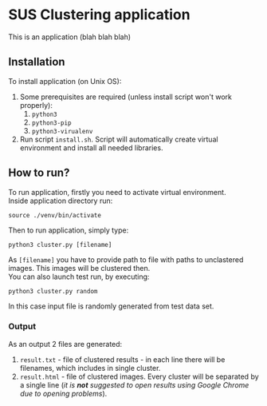 # SUS Clustering application
This is an application (blah blah blah)
## Installation
To install application (on Unix OS):
1. Some prerequisites are required (unless install script won't work properly):
   1. `python3`
   2. `python3-pip`
   3. `python3-virualenv`
2. Run script `install.sh`. Script will automatically create virtual environment and install all needed libraries.

## How to run?
To run application, firstly you need to activate virtual environment.
<br />
Inside application directory run:
```
source ./venv/bin/activate
```
Then to run application, simply type:
```
python3 cluster.py [filename]
```
As  `[filename]` you have to provide path to file with paths to unclastered images. This images will be clustered then.
<br />
You can also launch test run, by executing:
```
python3 cluster.py random
```
In this case input file is randomly generated from test data set.

### Output
As an output 2 files are generated:
1. `result.txt` - file of clustered results - in each line there will be filenames, which includes in single cluster.
2. `result.html` - file of clustered images. Every cluster will be separated by a single line (_it is __not__ suggested to open results using Google Chrome due to opening problems_).

